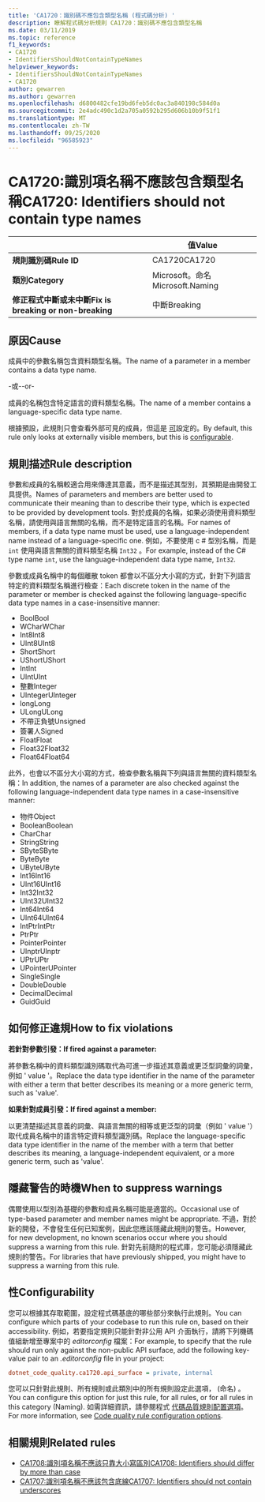 ```yaml
---
title: 'CA1720：識別碼不應包含類型名稱 (程式碼分析) '
description: 瞭解程式碼分析規則 CA1720：識別碼不應包含類型名稱
ms.date: 03/11/2019
ms.topic: reference
f1_keywords:
- CA1720
- IdentifiersShouldNotContainTypeNames
helpviewer_keywords:
- IdentifiersShouldNotContainTypeNames
- CA1720
author: gewarren
ms.author: gewarren
ms.openlocfilehash: d6800482cfe19bd6feb5dc0ac3a840198c584d0a
ms.sourcegitcommit: 2e4adc490c1d2a705a0592b295d606b10b9f51f1
ms.translationtype: MT
ms.contentlocale: zh-TW
ms.lasthandoff: 09/25/2020
ms.locfileid: "96585923"
---
```

# <a name="ca1720-identifiers-should-not-contain-type-names"></a><span data-ttu-id="d6417-103">CA1720:識別項名稱不應該包含類型名稱</span><span class="sxs-lookup"><span data-stu-id="d6417-103">CA1720: Identifiers should not contain type names</span></span>

| | <span data-ttu-id="d6417-104">值</span><span class="sxs-lookup"><span data-stu-id="d6417-104">Value</span></span> |
|-|-|
| <span data-ttu-id="d6417-105">**規則識別碼**</span><span class="sxs-lookup"><span data-stu-id="d6417-105">**Rule ID**</span></span> |<span data-ttu-id="d6417-106">CA1720</span><span class="sxs-lookup"><span data-stu-id="d6417-106">CA1720</span></span>|
| <span data-ttu-id="d6417-107">**類別**</span><span class="sxs-lookup"><span data-stu-id="d6417-107">**Category**</span></span> |<span data-ttu-id="d6417-108">Microsoft。命名</span><span class="sxs-lookup"><span data-stu-id="d6417-108">Microsoft.Naming</span></span>|
| <span data-ttu-id="d6417-109">**修正程式中斷或未中斷**</span><span class="sxs-lookup"><span data-stu-id="d6417-109">**Fix is breaking or non-breaking**</span></span> |<span data-ttu-id="d6417-110">中斷</span><span class="sxs-lookup"><span data-stu-id="d6417-110">Breaking</span></span>|

## <a name="cause"></a><span data-ttu-id="d6417-111">原因</span><span class="sxs-lookup"><span data-stu-id="d6417-111">Cause</span></span>

<span data-ttu-id="d6417-112">成員中的參數名稱包含資料類型名稱。</span><span class="sxs-lookup"><span data-stu-id="d6417-112">The name of a parameter in a member contains a data type name.</span></span>

<span data-ttu-id="d6417-113">-或-</span><span class="sxs-lookup"><span data-stu-id="d6417-113">-or-</span></span>

<span data-ttu-id="d6417-114">成員的名稱包含特定語言的資料類型名稱。</span><span class="sxs-lookup"><span data-stu-id="d6417-114">The name of a member contains a language-specific data type name.</span></span>

<span data-ttu-id="d6417-115">根據預設，此規則只會查看外部可見的成員，但這是 [可](#configurability)設定的。</span><span class="sxs-lookup"><span data-stu-id="d6417-115">By default, this rule only looks at externally visible members, but this is [configurable](#configurability).</span></span>

## <a name="rule-description"></a><span data-ttu-id="d6417-116">規則描述</span><span class="sxs-lookup"><span data-stu-id="d6417-116">Rule description</span></span>

<span data-ttu-id="d6417-117">參數和成員的名稱較適合用來傳達其意義，而不是描述其型別，其預期是由開發工具提供。</span><span class="sxs-lookup"><span data-stu-id="d6417-117">Names of parameters and members are better used to communicate their meaning than to describe their type, which is expected to be provided by development tools.</span></span> <span data-ttu-id="d6417-118">對於成員的名稱，如果必須使用資料類型名稱，請使用與語言無關的名稱，而不是特定語言的名稱。</span><span class="sxs-lookup"><span data-stu-id="d6417-118">For names of members, if a data type name must be used, use a language-independent name instead of a language-specific one.</span></span> <span data-ttu-id="d6417-119">例如，不要使用 c # 型別名稱，而是 `int` 使用與語言無關的資料類型名稱 `Int32` 。</span><span class="sxs-lookup"><span data-stu-id="d6417-119">For example, instead of the C# type name `int`, use the language-independent data type name, `Int32`.</span></span>

<span data-ttu-id="d6417-120">參數或成員名稱中的每個離散 token 都會以不區分大小寫的方式，針對下列語言特定的資料類型名稱進行檢查：</span><span class="sxs-lookup"><span data-stu-id="d6417-120">Each discrete token in the name of the parameter or member is checked against the following language-specific data type names in a case-insensitive manner:</span></span>

- <span data-ttu-id="d6417-121">Bool</span><span class="sxs-lookup"><span data-stu-id="d6417-121">Bool</span></span>
- <span data-ttu-id="d6417-122">WChar</span><span class="sxs-lookup"><span data-stu-id="d6417-122">WChar</span></span>
- <span data-ttu-id="d6417-123">Int8</span><span class="sxs-lookup"><span data-stu-id="d6417-123">Int8</span></span>
- <span data-ttu-id="d6417-124">UInt8</span><span class="sxs-lookup"><span data-stu-id="d6417-124">UInt8</span></span>
- <span data-ttu-id="d6417-125">Short</span><span class="sxs-lookup"><span data-stu-id="d6417-125">Short</span></span>
- <span data-ttu-id="d6417-126">UShort</span><span class="sxs-lookup"><span data-stu-id="d6417-126">UShort</span></span>
- <span data-ttu-id="d6417-127">Int</span><span class="sxs-lookup"><span data-stu-id="d6417-127">Int</span></span>
- <span data-ttu-id="d6417-128">UInt</span><span class="sxs-lookup"><span data-stu-id="d6417-128">UInt</span></span>
- <span data-ttu-id="d6417-129">整數</span><span class="sxs-lookup"><span data-stu-id="d6417-129">Integer</span></span>
- <span data-ttu-id="d6417-130">UInteger</span><span class="sxs-lookup"><span data-stu-id="d6417-130">UInteger</span></span>
- <span data-ttu-id="d6417-131">long</span><span class="sxs-lookup"><span data-stu-id="d6417-131">Long</span></span>
- <span data-ttu-id="d6417-132">ULong</span><span class="sxs-lookup"><span data-stu-id="d6417-132">ULong</span></span>
- <span data-ttu-id="d6417-133">不帶正負號</span><span class="sxs-lookup"><span data-stu-id="d6417-133">Unsigned</span></span>
- <span data-ttu-id="d6417-134">簽署人</span><span class="sxs-lookup"><span data-stu-id="d6417-134">Signed</span></span>
- <span data-ttu-id="d6417-135">Float</span><span class="sxs-lookup"><span data-stu-id="d6417-135">Float</span></span>
- <span data-ttu-id="d6417-136">Float32</span><span class="sxs-lookup"><span data-stu-id="d6417-136">Float32</span></span>
- <span data-ttu-id="d6417-137">Float64</span><span class="sxs-lookup"><span data-stu-id="d6417-137">Float64</span></span>

<span data-ttu-id="d6417-138">此外，也會以不區分大小寫的方式，檢查參數名稱與下列與語言無關的資料類型名稱：</span><span class="sxs-lookup"><span data-stu-id="d6417-138">In addition, the names of a parameter are also checked against the following language-independent data type names in a case-insensitive manner:</span></span>

- <span data-ttu-id="d6417-139">物件</span><span class="sxs-lookup"><span data-stu-id="d6417-139">Object</span></span>
- <span data-ttu-id="d6417-140">Boolean</span><span class="sxs-lookup"><span data-stu-id="d6417-140">Boolean</span></span>
- <span data-ttu-id="d6417-141">Char</span><span class="sxs-lookup"><span data-stu-id="d6417-141">Char</span></span>
- <span data-ttu-id="d6417-142">String</span><span class="sxs-lookup"><span data-stu-id="d6417-142">String</span></span>
- <span data-ttu-id="d6417-143">SByte</span><span class="sxs-lookup"><span data-stu-id="d6417-143">SByte</span></span>
- <span data-ttu-id="d6417-144">Byte</span><span class="sxs-lookup"><span data-stu-id="d6417-144">Byte</span></span>
- <span data-ttu-id="d6417-145">UByte</span><span class="sxs-lookup"><span data-stu-id="d6417-145">UByte</span></span>
- <span data-ttu-id="d6417-146">Int16</span><span class="sxs-lookup"><span data-stu-id="d6417-146">Int16</span></span>
- <span data-ttu-id="d6417-147">UInt16</span><span class="sxs-lookup"><span data-stu-id="d6417-147">UInt16</span></span>
- <span data-ttu-id="d6417-148">Int32</span><span class="sxs-lookup"><span data-stu-id="d6417-148">Int32</span></span>
- <span data-ttu-id="d6417-149">UInt32</span><span class="sxs-lookup"><span data-stu-id="d6417-149">UInt32</span></span>
- <span data-ttu-id="d6417-150">Int64</span><span class="sxs-lookup"><span data-stu-id="d6417-150">Int64</span></span>
- <span data-ttu-id="d6417-151">UInt64</span><span class="sxs-lookup"><span data-stu-id="d6417-151">UInt64</span></span>
- <span data-ttu-id="d6417-152">IntPtr</span><span class="sxs-lookup"><span data-stu-id="d6417-152">IntPtr</span></span>
- <span data-ttu-id="d6417-153">Ptr</span><span class="sxs-lookup"><span data-stu-id="d6417-153">Ptr</span></span>
- <span data-ttu-id="d6417-154">Pointer</span><span class="sxs-lookup"><span data-stu-id="d6417-154">Pointer</span></span>
- <span data-ttu-id="d6417-155">UInptr</span><span class="sxs-lookup"><span data-stu-id="d6417-155">UInptr</span></span>
- <span data-ttu-id="d6417-156">UPtr</span><span class="sxs-lookup"><span data-stu-id="d6417-156">UPtr</span></span>
- <span data-ttu-id="d6417-157">UPointer</span><span class="sxs-lookup"><span data-stu-id="d6417-157">UPointer</span></span>
- <span data-ttu-id="d6417-158">Single</span><span class="sxs-lookup"><span data-stu-id="d6417-158">Single</span></span>
- <span data-ttu-id="d6417-159">Double</span><span class="sxs-lookup"><span data-stu-id="d6417-159">Double</span></span>
- <span data-ttu-id="d6417-160">Decimal</span><span class="sxs-lookup"><span data-stu-id="d6417-160">Decimal</span></span>
- <span data-ttu-id="d6417-161">Guid</span><span class="sxs-lookup"><span data-stu-id="d6417-161">Guid</span></span>

## <a name="how-to-fix-violations"></a><span data-ttu-id="d6417-162">如何修正違規</span><span class="sxs-lookup"><span data-stu-id="d6417-162">How to fix violations</span></span>

<span data-ttu-id="d6417-163">**若針對參數引發：**</span><span class="sxs-lookup"><span data-stu-id="d6417-163">**If fired against a parameter:**</span></span>

<span data-ttu-id="d6417-164">將參數名稱中的資料類型識別碼取代為可進一步描述其意義或更泛型詞彙的詞彙，例如 ' value '。</span><span class="sxs-lookup"><span data-stu-id="d6417-164">Replace the data type identifier in the name of the parameter with either a term that better describes its meaning or a more generic term, such as 'value'.</span></span>

<span data-ttu-id="d6417-165">**如果針對成員引發：**</span><span class="sxs-lookup"><span data-stu-id="d6417-165">**If fired against a member:**</span></span>

<span data-ttu-id="d6417-166">以更清楚描述其意義的詞彙、與語言無關的相等或更泛型的詞彙（例如 ' value '）取代成員名稱中的語言特定資料類型識別碼。</span><span class="sxs-lookup"><span data-stu-id="d6417-166">Replace the language-specific data type identifier in the name of the member with a term that better describes its meaning, a language-independent equivalent, or a more generic term, such as 'value'.</span></span>

## <a name="when-to-suppress-warnings"></a><span data-ttu-id="d6417-167">隱藏警告的時機</span><span class="sxs-lookup"><span data-stu-id="d6417-167">When to suppress warnings</span></span>

<span data-ttu-id="d6417-168">偶爾使用以型別為基礎的參數和成員名稱可能是適當的。</span><span class="sxs-lookup"><span data-stu-id="d6417-168">Occasional use of type-based parameter and member names might be appropriate.</span></span> <span data-ttu-id="d6417-169">不過，對於新的開發，不會發生任何已知案例，因此您應該隱藏此規則的警告。</span><span class="sxs-lookup"><span data-stu-id="d6417-169">However, for new development, no known scenarios occur where you should suppress a warning from this rule.</span></span> <span data-ttu-id="d6417-170">針對先前隨附的程式庫，您可能必須隱藏此規則的警告。</span><span class="sxs-lookup"><span data-stu-id="d6417-170">For libraries that have previously shipped, you might have to suppress a warning from this rule.</span></span>

## <a name="configurability"></a><span data-ttu-id="d6417-171">性</span><span class="sxs-lookup"><span data-stu-id="d6417-171">Configurability</span></span>

<span data-ttu-id="d6417-172">您可以根據其存取範圍，設定程式碼基底的哪些部分來執行此規則。</span><span class="sxs-lookup"><span data-stu-id="d6417-172">You can configure which parts of your codebase to run this rule on, based on their accessibility.</span></span> <span data-ttu-id="d6417-173">例如，若要指定規則只能針對非公用 API 介面執行，請將下列機碼值組新增至專案中的 *editorconfig* 檔案：</span><span class="sxs-lookup"><span data-stu-id="d6417-173">For example, to specify that the rule should run only against the non-public API surface, add the following key-value pair to an *.editorconfig* file in your project:</span></span>

```ini
dotnet_code_quality.ca1720.api_surface = private, internal
```

<span data-ttu-id="d6417-174">您可以只針對此規則、所有規則或此類別中的所有規則設定此選項， (命名) 。</span><span class="sxs-lookup"><span data-stu-id="d6417-174">You can configure this option for just this rule, for all rules, or for all rules in this category (Naming).</span></span> <span data-ttu-id="d6417-175">如需詳細資訊，請參閱程式 [代碼品質規則配置選項](../code-quality-rule-options.md)。</span><span class="sxs-lookup"><span data-stu-id="d6417-175">For more information, see [Code quality rule configuration options](../code-quality-rule-options.md).</span></span>

## <a name="related-rules"></a><span data-ttu-id="d6417-176">相關規則</span><span class="sxs-lookup"><span data-stu-id="d6417-176">Related rules</span></span>

- [<span data-ttu-id="d6417-177">CA1708:識別項名稱不應該只靠大小寫區別</span><span class="sxs-lookup"><span data-stu-id="d6417-177">CA1708: Identifiers should differ by more than case</span></span>](ca1708.md)
- [<span data-ttu-id="d6417-178">CA1707:識別項名稱不應該包含底線</span><span class="sxs-lookup"><span data-stu-id="d6417-178">CA1707: Identifiers should not contain underscores</span></span>](ca1707.md)
